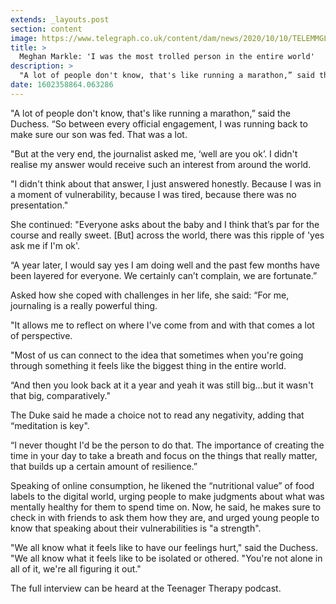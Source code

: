 ```yaml
--- 
extends: _layouts.post 
section: content 
image: https://www.telegraph.co.uk/content/dam/news/2020/10/10/TELEMMGLPICT000237072032_trans_NvBQzQNjv4BqlbhWtZx6ag3XyycBb8UvdhYzprkUQAoSITu3pe-T-jM.jpeg?impolicy=logo-overlay 
title: > 
  Meghan Markle: 'I was the most trolled person in the entire world' 
description: > 
  "A lot of people don't know, that's like running a marathon,” said the Duchess.I didn't realise my answer would receive such an interest from around the world.She continued: "Everyone asks about the baby and I think that’s par for the course and really sweet.[But] across the world, there was this ripple of 'yes ask me if I'm ok'."Most of us can connect to the idea that sometimes when you're going through something it feels like the biggest thing in the entire world. 
date: 1602358864.063286 
--- 
```

"A lot of people don't know, that's like running a marathon,” said the Duchess. “So between every official engagement, I was running back to make sure our son was fed. That was a lot.

"But at the very end, the journalist asked me, ‘well are you ok’. I didn't realise my answer would receive such an interest from around the world.

"I didn't think about that answer, I just answered honestly. Because I was in a moment of vulnerability, because I was tired, because there was no presentation."

She continued: "Everyone asks about the baby and I think that’s par for the course and really sweet. [But] across the world, there was this ripple of 'yes ask me if I'm ok'.

“A year later, I would say yes I am doing well and the past few months have been layered for everyone. We certainly can’t complain, we are fortunate.”

Asked how she coped with challenges in her life, she said: “For me, journaling is a really powerful thing.

"It allows me to reflect on where I've come from and with that comes a lot of perspective.

"Most of us can connect to the idea that sometimes when you're going through something it feels like the biggest thing in the entire world.

“And then you look back at it a year and yeah it was still big...but it wasn't that big, comparatively."

The Duke said he made a choice not to read any negativity, adding that “meditation is key".

“I never thought I'd be the person to do that. The importance of creating the time in your day to take a breath and focus on the things that really matter, that builds up a certain amount of resilience.”

Speaking of online consumption, he likened the “nutritional value” of food labels to the digital world, urging people to make judgments about what was mentally healthy for them to spend time on. Now, he said, he makes sure to check in with friends to ask them how they are, and urged young people to know that speaking about their vulnerabilities is "a strength".

"We all know what it feels like to have our feelings hurt," said the Duchess. "We all know what it feels like to be isolated or othered. "You're not alone in all of it, we're all figuring it out."

The full interview can be heard at the Teenager Therapy podcast.
